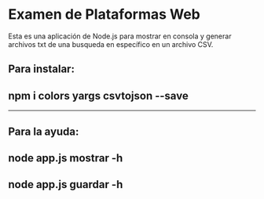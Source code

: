 # Examen de Plataformas Web
Esta es una aplicación de Node.js para mostrar en consola y generar archivos txt de una busqueda en específico en un archivo CSV.

## Para instalar:

## npm i colors yargs csvtojson --save
---
Para la ayuda:
---
node app.js mostrar -h 
---
node app.js guardar -h
---
